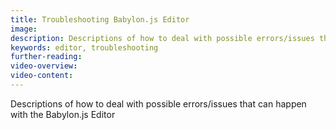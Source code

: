 ```yaml
---
title: Troubleshooting Babylon.js Editor
image:
description: Descriptions of how to deal with possible errors/issues that can happen with the Babylon.js Editor
keywords: editor, troubleshooting
further-reading:
video-overview:
video-content:
---
```


Descriptions of how to deal with possible errors/issues that can happen with the Babylon.js Editor
